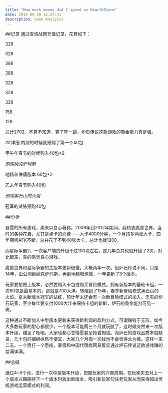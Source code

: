 ```yaml
---
title: "How much money did I spend on HearthStone"
date: 2015-08-26 12:27:31
description: Game Analysis
---
```


##记录
通过查询战网充值记录，花费如下：

328

328
 
388
 
388
 
328
 
328
 
328 

158

128

总计2702，不算不知道，算了吓一跳，炉石传说这款游戏的吸金能力真是强。

##详细
内测的时候就预购了第一个40包

甲午年春节的时候购入40包*2

*预购纳克萨玛斯*

地精和侏儒版本 60包*2

乙未年春节购入40包

*预购黑石山的火焰*

冠军的试练预购40包


##分析

暴雪的所有游戏，素来以良心著称。2009年到2012年期间，我热衷魔兽世界，当时的各种花费，尤其是点卡的消费——大卡4000分钟，一个月顶多两张大卡，四年期间AFK不断，总共花了不到40张大卡，总计也就1200。

而星际争霸2，一次客户端的升级不过100块左右，这几年总共也就升级了2次，对比起来，真的感觉良心游戏。

魔兽世界和星际争霸的主版本更新很慢，大概两年一次。但炉石传说不同，只是14年，由公测到纳克萨玛斯，再到地精和侏儒，一年更新了3个版本。

玩家要想跟上版本，必然要购入卡包或购买冒险模式。拥有新版本的基础卡组，一次80包是最基本的，那就是700大洋。转眼到了15年，春季新冒险模式黑石山的火焰，夏末新版本冠军的试练，预计年末还会有一次新冒险模式的加入。忠实的炉石玩家，至少每年要支付1000大洋来保持卡组的新鲜，炉石的吸金能力可见一斑。

这种通过不断加入中型版本更新来获得新利润的盈利方式，可谓赚钱于无形。如今大多数玩家的耐心都很少，一个版本可能两三个月就玩腻了，这时候突然来一次版本升级，赚足了吆喝，大家也都心甘情愿甚至抢着掏钱。而炉石的游戏品质本就精良，几十包的捆绑纵然不便宜，大家几个月掏一次钱也不会觉得太为难。这样一来二去，一个愿打一个愿挨，暴雪和中国代理商网易着实通过炉石传说这款游戏赚的盆满钵满。

##总结

通过4~5个月，进行一次中型版本升级，把握玩家的兴奋周期，在玩家失去对上一个版本兴趣期待下一个版本时放出新版本，吸引新玩家勾住老玩家从而获得超出传统游戏运营模式的利润。


